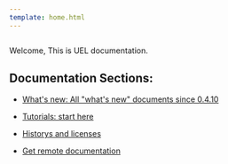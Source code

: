 ```yaml
---
template: home.html
---
```


<div style="display: flex; justify-content: center">
  <img class="myimg" alt="" src="https://img.shields.io/pypi/v/uel">
  <img class="myimg" alt="" src="https://img.shields.io/pypi/dm/uel">
</div>

Welcome, This is UEL documentation.

## Documentation Sections:
* [What's new: All "what's new" documents since 0.4.10](./whatsnew/index.md)
* [Tutorials: start here](./tutorials/index.md)
* [Historys and licenses](./history_and_licenses.md)

* [Get remote documentation](https://user-11150.github.io/puel)
